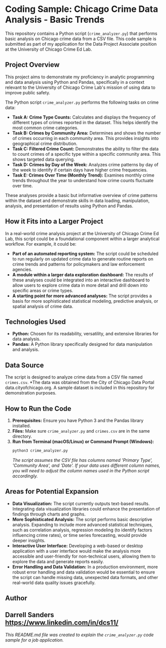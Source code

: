 # Coding Sample: Chicago Crime Data Analysis - Basic Trends

This repository contains a Python script (`crime_analyzer.py`) that performs basic analysis on Chicago crime data from a CSV file. This code sample is submitted as part of my application for the Data Project Associate position at the University of Chicago Crime Ed Lab.

## Project Overview

This project aims to demonstrate my proficiency in analytic programming and data analysis using Python and Pandas, specifically in a context relevant to the University of Chicago Crime Lab's mission of using data to improve public safety.

The Python script `crime_analyzer.py` performs the following tasks on crime data:

*   **Task A: Crime Type Counts:**  Calculates and displays the frequency of different types of crimes reported in the dataset. This helps identify the most common crime categories.
*   **Task B: Crimes by Community Area:**  Determines and shows the number of crimes occurring in each community area. This provides insights into geographical crime distribution.
*   **Task C: Filtered Crime Count:**  Demonstrates the ability to filter the data to count crimes of a specific type within a specific community area. This shows targeted data querying.
*   **Task D: Crimes by Day of the Week:**  Analyzes crime patterns by day of the week to identify if certain days have higher crime frequencies.
*   **Task E: Crimes Over Time (Monthly Trend):**  Examines monthly crime trends throughout the year to understand how crime counts fluctuate over time.

These analyses provide a basic but informative overview of crime patterns within the dataset and demonstrate skills in data loading, manipulation, analysis, and presentation of results using Python and Pandas.

## How it Fits into a Larger Project

In a real-world crime analysis project at the University of Chicago Crime Ed Lab, this script could be a foundational component within a larger analytical workflow. For example, it could be:

*   **Part of an automated reporting system:**  The script could be scheduled to run regularly on updated crime data to generate routine reports on crime trends and patterns for policymakers and law enforcement agencies.
*   **A module within a larger data exploration dashboard:**  The results of these analyses could be integrated into an interactive dashboard to allow users to explore crime data in more detail and drill down into specific areas or crime types.
*   **A starting point for more advanced analyses:**  The script provides a basis for more sophisticated statistical modeling, predictive analysis, or spatial analysis of crime data.

## Technologies Used

*   **Python:** Chosen for its readability, versatility, and extensive libraries for data analysis. 
*   **Pandas:** A Python library specifically designed for data manipulation and analysis.

## Data Source

The script is designed to analyze crime data from a CSV file named `crimes.csv`. *The data was obtained from the City of Chicago Data Portal data.cityofchicago.org. A sample dataset is included in this repository for demonstration purposes.

## How to Run the Code

1.  **Prerequisites:** Ensure you have Python 3 and the Pandas library installed. 
2.  **Files:** Make sure `crime_analyzer.py` and `crimes.csv` are in the same directory.
3.  **Run from Terminal (macOS/Linux) or Command Prompt (Windows):**
    ```bash
    python3 crime_analyzer.py
    ```
    *The script assumes the CSV file has columns named 'Primary Type', 'Community Area', and 'Date'. If your data uses different column names, you will need to adjust the column names used in the Python script accordingly.*

## Areas for Potential Expansion

*   **Data Visualization:**  The script currently outputs text-based results. Integrating data visualization libraries could enhance the presentation of findings through charts and graphs.
*   **More Sophisticated Analysis:**  The script performs basic descriptive analysis.  Expanding to include more advanced statistical techniques, such as correlation analysis, regression modeling (to identify factors influencing crime rates), or time series forecasting, would provide deeper insights.
*   **Interactive User Interface:**  Developing a web-based or desktop application with a user interface would make the analysis more accessible and user-friendly for non-technical users, allowing them to explore the data and generate reports easily.
*   **Error Handling and Data Validation:**  In a production environment, more robust error handling and data validation would be essential to ensure the script can handle missing data, unexpected data formats, and other real-world data quality issues gracefully.

## Author

Darrell Sanders
https://www.linkedin.com/in/dcs11/
---
*This README.md file was created to explain the `crime_analyzer.py` code sample for a job application.*